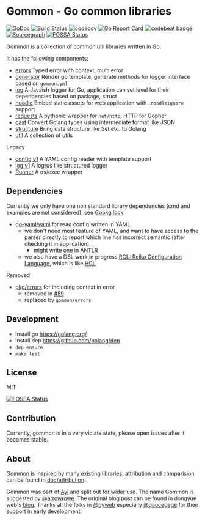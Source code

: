 # Gommon - Go common libraries

[![GoDoc](https://godoc.org/github.com/dyweb/gommon?status.svg)](https://godoc.org/github.com/dyweb/gommon)
[![Build Status](https://travis-ci.org/dyweb/gommon.svg?branch=master)](https://travis-ci.org/dyweb/gommon)
[![codecov](https://codecov.io/gh/dyweb/gommon/branch/master/graph/badge.svg)](https://codecov.io/gh/dyweb/gommon)
[![Go Report Card](https://goreportcard.com/badge/github.com/dyweb/gommon)](https://goreportcard.com/report/github.com/dyweb/gommon)
[![codebeat badge](https://codebeat.co/badges/8d42a846-f1dc-4a6b-8bd9-5862726ed35d)](https://codebeat.co/projects/github-com-dyweb-gommon-master)
[![Sourcegraph](https://sourcegraph.com/github.com/dyweb/gommon/-/badge.svg)](https://sourcegraph.com/github.com/dyweb/gommon?badge)
[![FOSSA Status](https://app.fossa.io/api/projects/git%2Bgithub.com%2Fdyweb%2Fgommon.svg?type=shield)](https://app.fossa.io/projects/git%2Bgithub.com%2Fdyweb%2Fgommon?ref=badge_shield)

Gommon is a collection of common util libraries written in Go.

It has the following components:

- [errors](errors) Typed error with context, multi error
- [generator](generator) Render go template, generate methods for logger interface based on `gommon.yml`
- [log](log) A Javaish logger for Go, application can set level for their dependencies based on package, struct 
- [noodle](noodle) Embed static assets for web application with `.noodleignore` support
- [requests](requests) A pythonic wrapper for `net/http`, HTTP for Gopher
- [cast](cast) Convert Golang types using intermediate format like JSON
- [structure](structure) Bring data structure like Set etc. to Golang
- [util](util) A collection of utils

Legacy

- [config v1](config) A YAML config reader with template support
- [log v1](legacy/log) A logrus like structured logger
- [Runner](legacy/runner) A os/exec wrapper

## Dependencies

Currently we only have one non standard library dependencies (cmd and examples are not considered), see [Gopkg.lock](Gopkg.lock)

- [go-yaml/yaml](https://github.com/go-yaml/yaml) for read config written in YAML
  - we don't need most feature of YAML, and want to have access to the parser directly to report which line has incorrect semantic (after checking it in application).
    - might write one in [ANTLR](https://github.com/antlr/antlr4)
  - we also have a DSL work in progress [RCL: Reika Configuration Language](https://github.com/at15/reika/issues/49), which is like [HCL](https://github.com/hashicorp/hcl2)

Removed

- [pkg/errors](https://github.com/pkg/errors) for including context in error
  - removed in [#59](https://github.com/dyweb/gommon/pull/59)
  - replaced by `gommon/errors`

## Development

- install go https://golang.org/
- install dep https://github.com/golang/dep
- `dep ensure`
- `make test`

## License

MIT

[![FOSSA Status](https://app.fossa.io/api/projects/git%2Bgithub.com%2Fdyweb%2Fgommon.svg?type=large)](https://app.fossa.io/projects/git%2Bgithub.com%2Fdyweb%2Fgommon?ref=badge_large)

## Contribution

Currently, gommon is in a very violate state, please open issues after it becomes stable.

## About

Gommon is inspired by many existing libraries, attribution and comparision can be found in [doc/attribution](doc/attribution.md).

Gommon was part of [Ayi](https://github.com/dyweb/Ayi) and split out for wider use.
The name Gommon is suggested by [@arrowrowe](https://github.com/arrowrowe).
The original blog post can be found in dongyue web's [blog](http://blog.dongyueweb.com/ayi.html).
Thanks all the folks in [@dyweb](https://github.com/dyweb)
especially [@gaocegege](https://github.com/gaocegege) for their support in early development.